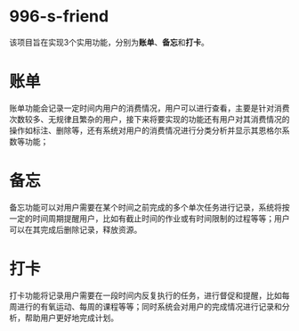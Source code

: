 # 996-s-friend
该项目旨在实现3个实用功能，分别为**账单**、**备忘**和**打卡**。
# 账单
账单功能会记录一定时间内用户的消费情况，用户可以进行查看，主要是针对消费次数较多、无规律且繁杂的用户，接下来将要实现的功能还有用户对其消费情况的操作如标注、删除等，还有系统对用户的消费情况进行分类分析并显示其恩格尔系数等功能；
# 备忘
备忘功能可以对用户需要在某个时间之前完成的多个单次任务进行记录，系统将按一定的时间周期提醒用户，比如有截止时间的作业或有时间限制的过程等等；用户可以在其完成后删除记录，释放资源。
# 打卡
打卡功能将记录用户需要在一段时间内反复执行的任务，进行督促和提醒，比如每周进行的有氧运动、每周的课程等等；同时系统会对用户的完成情况进行记录和分析，帮助用户更好地完成计划。
